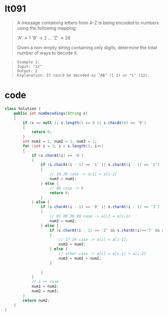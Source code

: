 # lt091
>A message containing letters from A-Z is being encoded to numbers using the following mapping:
>
>'A' -> 1
>'B' -> 2
>...
>'Z' -> 26
>
>Given a non-empty string containing only digits, determine the total number of ways to decode it.

>     Example 1:
>     Input: "12"
>     Output: 2
>     Explanation: It could be decoded as "AB" (1 2) or "L" (12).

# code
```Java
class Solution {
    public int numDecodings(String s) 
    {
        if (s == null || s.length() == 0 || s.charAt(0) == '0') 
        {
            return 0;
        }
        int num1 = 1, num2 = 1, num3 = 1;
        for (int i = 1; i < s.length(); i++) 
        {
            if (s.charAt(i) == '0') 
            {
                if (s.charAt(i - 1) == '1' || s.charAt(i - 1) == '2') 
                {
                    // 10 20 case -> a[i] = a[i-2]
                    num3 = num1;
                } else {
                    // 00 case -> 0
                    return 0;
                }
            } else {
                if (s.charAt(i - 1) == '0' || s.charAt(i - 1) >= '3') 
                {
                    // 01 09 30 99 case -> a[i] = a[i-1]
                    num3 = num2;
                } else {
                    if (s.charAt(i - 1) == '2' && s.charAt(i)>='7' && s.charAt(i)<='9') 
                    {
                        // 27 29 case -> a[i] = a[i-1];
                        num3 = num2;
                    } else {
                        // other case -> a[i] = a[i-1] + a[i-2]
                        num3 = num1 + num2;
                    }
                    
                }
            }
            // i ++ case
            num1 = num2;
            num2 = num3;
        }
        return num2;
    }
}
```